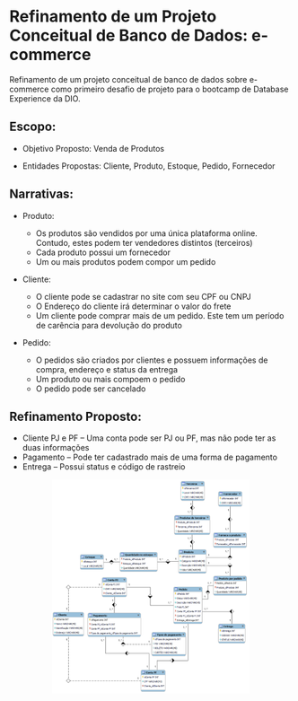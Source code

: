 # Refinamento de um Projeto Conceitual de Banco de Dados: e-commerce

Refinamento de um projeto conceitual de banco de dados sobre e-commerce como primeiro desafio de projeto para o bootcamp de Database Experience da DIO.

## Escopo:

- Objetivo Proposto: Venda de Produtos

- Entidades Propostas: Cliente, Produto, Estoque, Pedido, Fornecedor

## Narrativas:

- Produto:  
  - Os produtos são vendidos por uma única plataforma online. Contudo, estes podem ter vendedores distintos (terceiros)
  - Cada produto possui um fornecedor
  - Um ou mais produtos podem compor um pedido
  
- Cliente:  
  - O cliente pode se cadastrar no site com seu CPF ou CNPJ
  - O Endereço do cliente irá determinar o valor do frete
  - Um cliente pode comprar mais de um pedido. Este tem um período de carência para devolução do produto
  
- Pedido:  
  - O pedidos são criados por clientes e possuem informações de compra, endereço e status da entrega
  - Um produto ou mais compoem o pedido
  - O pedido pode ser cancelado
  
## Refinamento Proposto:

- Cliente PJ e PF 
  – Uma conta pode ser PJ ou PF, mas não pode ter as duas informações
- Pagamento 
  – Pode ter cadastrado mais de uma forma de pagamento
- Entrega 
  – Possui status e código de rastreio

<p align="center">
  <img src="./assets/E-COMMERCE.png" width="70%" />
</p>
